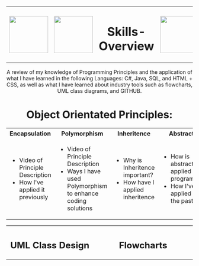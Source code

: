 <table align="center">
  <th><img src="https://github.com/phollenback/Skills-Overview/assets/145724342/a6979dce-2673-45b3-a63c-79bbd5cc77cb" width="105" height="100"></th>
  <th><img src="https://github.com/phollenback/Skills-Overview/assets/145724342/7dd5b44d-2b01-45f2-b08d-b7aa06773aed" width="105" height="100"></th>
  <th width=""><h1 align="center">Skills-Overview</h1></th>
  <th><img src="https://github.com/phollenback/Skills-Overview/assets/145724342/a0e9a422-ffe7-4b9b-b878-5ec4a2996c61" width="120" height="100"></th>
  <th><img src="https://github.com/phollenback/Skills-Overview/assets/145724342/1ac25e13-8bed-4dbf-bb9a-1c631fe1ede3" width="105" height="100"></th>
</table>


<p align = "center">A review of my knowledge of Programming Principles and the application of what I have learned in the following Languages: C#, Java, SQL, and HTML + CSS, as well as what I have learned about industry tools such as flowcharts, UML class diagrams, and GITHUB.</p>
<h1 align = "center">Object Orientated Principles:</h1> 
<table>
<tr>
  
<th>Encapsulation</th>
<th>Polymorphism</th>
<th>Inheritence</th>
<th>Abstraction</th>
  
</tr>
<tr>
<td>
  
* Video of Principle Description
* How I've applied it previously

</td>
<td>

* Video of Principle Description
* Ways I have used Polymorphism to enhance coding solutions

</td>
<td>

* Why is Inheritence important?
* How have I applied inheritence
 
</td>
<td>

* How is abstraction applied to programming?
* How I've applied it in the past.
  
</td>

</tr> 
</table>

<table>
  <th width="500">
    <h2 align="center">UML Class Design</h3>
  </th>
  <th width="500">
    <h2 align="cener">Flowcharts</h3>
  </th>
</table>
